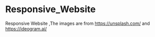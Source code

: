 # Responsive_Website
Responsive Website
,The images are from https://unsplash.com/ and https://ideogram.ai/
